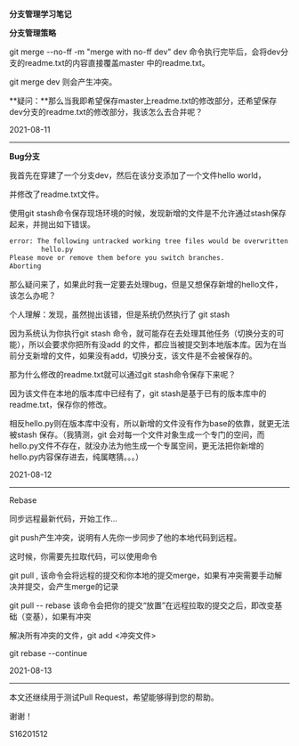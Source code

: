**分支管理学习笔记**

**分支管理策略**

git merge --no-ff  -m  "merge with no-ff dev" dev 命令执行完毕后，会将dev分支的readme.txt的内容直接覆盖master 中的readme.txt。

git merge dev 则会产生冲突。



**疑问：**那么当我即希望保存master上readme.txt的修改部分，还希望保存dev分支的readme.txt的修改部分，我该怎么去合并呢？

2021-08-11

---

**Bug分支**

我首先在穿建了一个分支dev，然后在该分支添加了一个文件hello world，

并修改了readme.txt文件。

使用git stash命令保存现场环境的时候，发现新增的文件是不允许通过stash保存起来，并抛出如下错误。

```bash
error: The following untracked working tree files would be overwritten by checkout:
        hello.py
Please move or remove them before you switch branches.
Aborting
```

那么疑问来了，如果此时我一定要去处理bug，但是又想保存新增的hello文件，该怎么办呢？



个人理解：发现，虽然抛出该错，但是系统仍然执行了 git stash

因为系统认为你执行git stash 命令，就可能存在去处理其他任务（切换分支的可能），所以会要求你把所有没add 的文件，都应当被提交到本地版本库。因为在当前分支新增的文件，如果没有add，切换分支，该文件是不会被保存的。

那为什么修改的readme.txt就可以通过git stash命令保存下来呢？

因为该文件在本地的版本库中已经有了，git stash是基于已有的版本库中的readme.txt，保存你的修改。

相反hello.py则在版本库中没有，所以新增的文件没有作为base的依靠，就更无法被stash 保存。（我猜测，git 会对每一个文件对象生成一个专门的空间，而hello.py文件不存在，就没办法为他生成一个专属空间，更无法把你新增的hello.py内容保存进去，纯属瞎猜。。。）

2021-08-12

---

Rebase

同步远程最新代码，开始工作...

git push产生冲突，说明有人先你一步同步了他的本地代码到远程。

这时候，你需要先拉取代码，可以使用命令

git pull , 该命令会将远程的提交和你本地的提交merge，如果有冲突需要手动解决并提交，会产生merge的记录

git pull -- rebase 该命令会把你的提交“放置”在远程拉取的提交之后，即改变基础（变基），如果有冲突

解决所有冲突的文件，git add <冲突文件>

git rebase --continue

2021-08-13

---



本文还继续用于测试Pull Request，希望能够得到您的帮助。

谢谢！

S16201512

